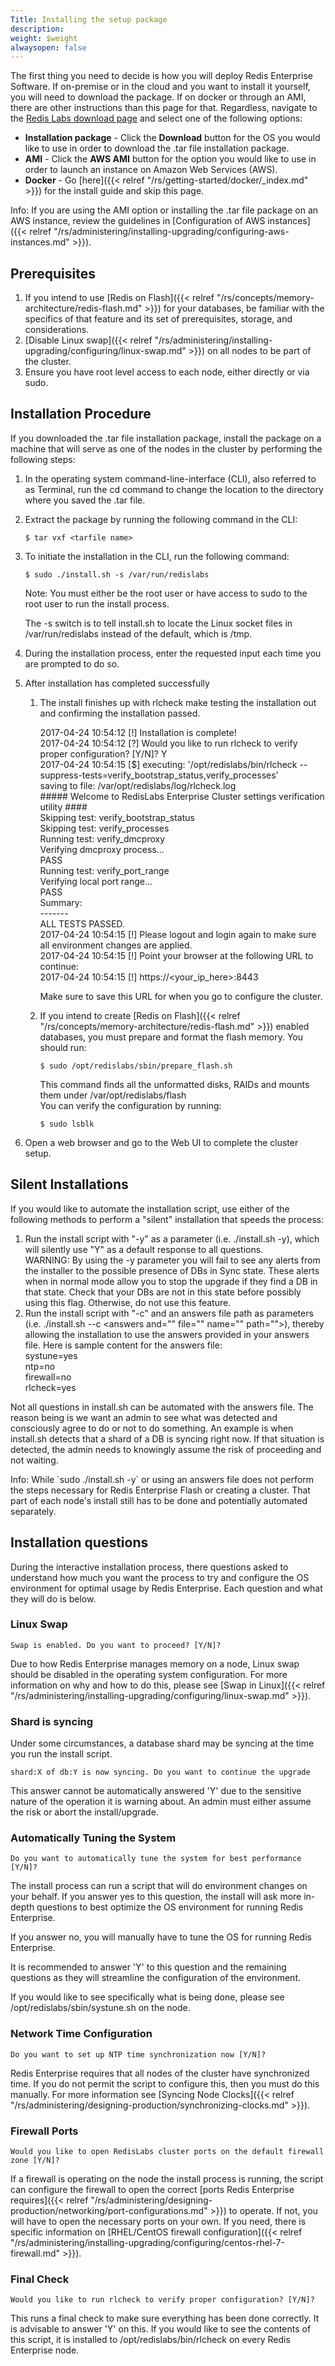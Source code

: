 ```yaml
---
Title: Installing the setup package
description: 
weight: $weight
alwaysopen: false
---
```

The first thing you need to decide is how you will deploy Redis
Enterprise Software. If on-premise or in the cloud and you want to
install it yourself, you will need to download the package. If on docker
or through an AMI, there are other instructions than this page for that.
Regardless, navigate to the [Redis Labs download
page](https://app.redislabs.com/#/sign-up/software?direct=true) and
select one of the following options:

-   **Installation package** - Click the **Download** button for the OS
    you would like to use in order to download the .tar file
    installation package.
-   **AMI** - Click the **AWS AMI** button for the option you would
    like to use in order to launch an instance on Amazon Web Services
    (AWS).
-   **Docker** - Go
    [here]({{< relref "/rs/getting-started/docker/_index.md" >}})
    for the install guide and skip this page.

Info: If you are using the AMI option or installing the .tar file
package on an AWS instance, review the guidelines in [Configuration of
AWS
instances]({{< relref "/rs/administering/installing-upgrading/configuring-aws-instances.md" >}}).

## Prerequisites

1. If you intend to use [Redis on
    Flash]({{< relref "/rs/concepts/memory-architecture/redis-flash.md" >}}) for your
    databases, be familiar with the specifics of that feature and its
    set of prerequisites, storage, and considerations.
1. [Disable Linux
    swap]({{< relref "/rs/administering/installing-upgrading/configuring/linux-swap.md" >}})
    on all nodes to be part of the cluster.
1. Ensure you have root level access to each node, either directly or
    via sudo.

## Installation Procedure

If you downloaded the .tar file installation package, install the
package on a machine that will serve as one of the nodes in the cluster
by performing the following steps:

1. In the operating system command-line-interface (CLI), also referred
    to as Terminal, run the cd command to change the location to the
    directory where you saved the .tar file.
1. Extract the package by running the following command in the CLI:

    ``` src
    $ tar vxf <tarfile name>
    ```

1. To initiate the installation in the CLI, run the following command:

    ``` src
    $ sudo ./install.sh -s /var/run/redislabs
    ```

    Note: You must either be the root user or have access to sudo to the
    root user to run the install process.

    The -s switch is to tell install.sh to locate the Linux socket files
    in /var/run/redislabs instead of the default, which is /tmp.

1. During the installation process, enter the requested input each time
    you are prompted to do so.
1. After installation has completed successfully
    1.  The install finishes up with rlcheck make testing the
        installation out and confirming the installation passed.

        2017-04-24 10:54:12 \[!\] Installation is complete!\
        2017-04-24 10:54:12 \[?\] Would you like to run rlcheck to
        verify proper configuration? \[Y/N\]? Y\
        2017-04-24 10:54:15 \[\$\] executing:
        '/opt/redislabs/bin/rlcheck
        --suppress-tests=verify\_bootstrap\_status,verify\_processes'\
        saving to file: /var/opt/redislabs/log/rlcheck.log\
        \#\#\#\#\# Welcome to RedisLabs Enterprise Cluster settings
        verification utility \#\#\#\#\
        Skipping test: verify\_bootstrap\_status\
        Skipping test: verify\_processes\
        Running test: verify\_dmcproxy\
        Verifying dmcproxy process...\
        PASS\
        Running test: verify\_port\_range\
        Verifying local port range...\
        PASS\
        Summary:\
        -------\
        ALL TESTS PASSED.\
        2017-04-24 10:54:15 \[!\] Please logout and login again to make
        sure all environment changes are applied.\
        2017-04-24 10:54:15 \[!\] Point your browser at the following
        URL to continue:\
        2017-04-24 10:54:15 \[!\] https://\<your\_ip\_here\>:8443

        Make sure to save this URL for when you go to configure the
        cluster.

    2.  If you intend to create [Redis on
        Flash]({{< relref "/rs/concepts/memory-architecture/redis-flash.md" >}}) enabled
        databases, you must prepare and format the flash memory. You
        should run:

        ``` src
        $ sudo /opt/redislabs/sbin/prepare_flash.sh
        ```

        This command finds all the unformatted disks, RAIDs and mounts
        them under /var/opt/redislabs/flash\
        You can verify the configuration by running:

        ``` src
        $ sudo lsblk
        ```

1. Open a web browser and go to the Web UI to complete the cluster
    setup.

## Silent Installations

If you would like to automate the installation script, use either of the
following methods to perform a "silent" installation that speeds the
process:

1. Run the install script with "-y" as a parameter (i.e. ./install.sh
    -y), which will silently use "Y" as a default response to all
    questions.\
    WARNING: By using the -y parameter you will fail to see any alerts
    from the installer to the possible presence of DBs in Sync state.
    These alerts when in normal mode allow you to stop the upgrade if
    they find a DB in that state. Check that your DBs are not in this
    state before possibly using this flag. Otherwise, do not use this
    feature.
1. Run the install script with "-c" and an answers file path as
    parameters (i.e. ./install.sh --c \<answers and="" file="" name=""
    path=""\>), thereby allowing the installation to use the answers
    provided in your answers file. Here is sample content for the
    answers file:\
    systune=yes\
    ntp=no\
    firewall=no\
    rlcheck=yes

Not all questions in install.sh can be automated with the answers file.
The reason being is we want an admin to see what was detected and
consciously agree to do or not to do something. An example is when
install.sh detects that a shard of a DB is syncing right now. If that
situation is detected, the admin needs to knowingly assume the risk of
proceeding and not waiting.

Info: While \`sudo ./install.sh -y\` or using an answers file does not
perform the steps necessary for Redis Enterprise Flash or creating a
cluster. That part of each node's install still has to be done and
potentially automated separately.

## Installation questions

During the interactive installation process, there questions asked to
understand how much you want the process to try and configure the OS
environment for optimal usage by Redis Enterprise. Each question and
what they will do is below.

### Linux Swap

``` src
Swap is enabled. Do you want to proceed? [Y/N]?
```

Due to how Redis Enterprise manages memory on a node, Linux swap should
be disabled in the operating system configuration. For more information
on why and how to do this, please see [Swap in
Linux]({{< relref "/rs/administering/installing-upgrading/configuring/linux-swap.md" >}}).

### Shard is syncing

Under some circumstances, a database shard may be syncing at the time
you run the install script.

``` src
shard:X of db:Y is now syncing. Do you want to continue the upgrade
```

This answer cannot be automatically answered 'Y' due to the sensitive
nature of the operation it is warning about. An admin must either assume
the risk or abort the install/upgrade.

### Automatically Tuning the System

``` src
Do you want to automatically tune the system for best performance [Y/N]?
```

The install process can run a script that will do environment changes on
your behalf. If you answer yes to this question, the install will ask
more in-depth questions to best optimize the OS environment for running
Redis Enterprise.

If you answer no, you will manually have to tune the OS for running
Redis Enterprise.

It is recommended to answer 'Y' to this question and the remaining
questions as they will streamline the configuration of the environment.

If you would like to see specifically what is being done, please see
/opt/redislabs/sbin/systune.sh on the node.

### Network Time Configuration

``` src
Do you want to set up NTP time synchronization now [Y/N]?
```

Redis Enterprise requires that all nodes of the cluster have
synchronized time. If you do not permit the script to configure this,
then you must do this manually. For more information see [Syncing Node
Clocks]({{< relref "/rs/administering/designing-production/synchronizing-clocks.md" >}}).

### Firewall Ports

``` src
Would you like to open RedisLabs cluster ports on the default firewall zone [Y/N]?
```

If a firewall is operating on the node the install process is running,
the script can configure the firewall to open the correct [ports Redis
Enterprise
requires]({{< relref "/rs/administering/designing-production/networking/port-configurations.md" >}})
to operate. If not, you will have to open the necessary ports on your
own. If you need, there is specific information on [RHEL/CentOS firewall
configuration]({{< relref "/rs/administering/installing-upgrading/configuring/centos-rhel-7-firewall.md" >}}).

### Final Check

``` src
Would you like to run rlcheck to verify proper configuration? [Y/N]?
```

This runs a final check to make sure everything has been done correctly.
It is advisable to answer 'Y' on this. If
you would like to see the contents of this script, it is installed
to /opt/redislabs/bin/rlcheck on every Redis Enterprise
node.
